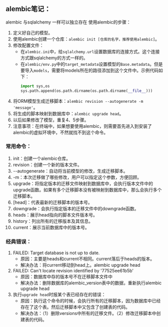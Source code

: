 ## alembic笔记：

alembic 与sqlalchemy 一样可以独立存在
使用alembic的步骤：
1. 定义好自己的模型。
2. 使用alembic创建一个仓库：`alembic init [仓库的名字，推荐使用alembic]`。
3. 修改配置文件：
    * 在`alembic.ini`中，给`sqlalchemy.url`设置数据库的连接方式。这个连接方式跟sqlalchemy的方式一样的。
    * 在`alembic/env.py`中的`target_metadata`设置模型的`Base.metadata`。但是要导入`models`，需要将models所在的路径添加到这个文件中。示例代码如下：
        ```python
        import sys,os
        sys.path.append(os.path.dirname(os.path.dirname(__file__)))
        ```
4. 将ORM模型生成迁移脚本：`alembic revision --autogenerate -m 'message'`。
5. 将生成的脚本映射到数据库中：`alembic upgrade head`。
6. 以后如果修改了模型，重复4、5步骤。
7. 注意事项：在终端中，如果想要使用alembic，则需要首先进入到安装了alembic的虚拟环境中，不然就找不到这个命令。

### 常用命令：
1. init：创建一个alembic仓库。
2. revision：创建一个新的版本文件。
3. --autogenerate：自动将当前模型的修改，生成迁移脚本。
4. -m：本次迁移做了哪些修改，用户可以指定这个参数，方便回顾。
5. upgrade：将指定版本的迁移文件映射到数据库中，会执行版本文件中的upgrade函数。如果有多个迁移脚本没有被映射到数据库中，那么会执行多个迁移脚本。
6. [head]：代表最新的迁移脚本的版本号。
7. downgrade：会执行指定版本的迁移文件中的downgrade函数。
8. heads：展示head指向的脚本文件版本号。
9. history：列出所有的迁移版本及其信息。
10. current：展示当前数据库中的版本号。

### 经典错误：
1. FAILED: Target database is not up to date.
    * 原因：主要是heads和current不相同。current落后于heads的版本。
    * 解决办法：将current移动到head上。alembic upgrade head
2. FAILED: Can't locate revision identified by '77525ee61b5b'
    * 原因：数据库中存的版本号不在迁移脚本文件中
    * 解决办法：删除数据库的alembic_version表中的数据，重新执行alembic upgrade head
3. 执行`upgrade head`时报某个表已经存在的错误：
    * 原因：执行这个命令的时候，会执行所有的迁移脚本，因为数据库中已经存在了这个表。然后迁移脚本中又包含了创建表的代码。
    * 解决办法：（1）删除versions中所有的迁移文件。（2）修改迁移脚本中创建表的代码。



